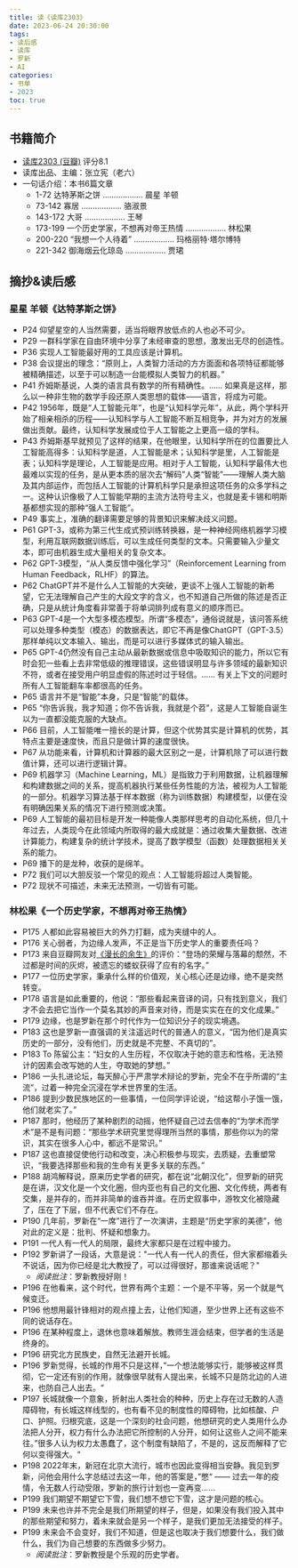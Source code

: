 ```yaml
---
title: 读《读库2303》
date: 2023-06-24 20:30:00
tags:
- 读后感
- 读库
- 罗新
- AI
categories: 
- 书单
- 2023
toc: true
---
```


## 书籍简介

* [读库2303 (豆瓣)](https://book.douban.com/subject/36417959/) 评分8.1
* 读库出品、主编：张立宪（老六）
* 一句话介绍：本书6篇文章
  * 1-72 达特茅斯之饼 ……………… 晨星 羊顿
  * 73-142 寡居 ……………… 骆淑景
  * 143-172 大哥 ……………… 王琴
  * 173-199 一个历史学家，不想再对帝王热情 ……………… 林松果
  * 200-220 “我想一个人待着” ……………… 玛格丽特·塔尔博特
  * 221-342 御海烟云化琼岛 ……………… 贾珺

## 摘抄&读后感

### 星星 羊顿《达特茅斯之饼》

- P24 仰望星空的人当然需要，适当将眼界放低点的人也必不可少。
- P29 一群科学家在自由环境中分享了未经审查的思想，激发出无尽的创造性。
- P36 实现人工智能最好用的工具应该是计算机。
- P38 会议提出的理念：“原则上，人类智力活动的方方面面和各项特征都能够被精确描述，以至于可以制造一台能模拟人类智力的机器。”
- P41 乔姆斯基说，人类的语言具有数学的所有精确性。...... 如果真是这样，那么以一种非生物的数学手段还原人类思想的载体——语言，将成为可能。
- P42 1956年，既是“人工智能元年”，也是“认知科学元年”，从此，两个学科开始了相亲相杀的历程——认知科学与人工智能不断互相竞争，并为对方的发展做出贡献。最终，认知科学发展成位于人工智能之上更高一级的学科。
- P43 乔姆斯基早就预见了这样的结果，在他眼里，认知科学所在的位置要比人工智能高得多：认知科学是道，人工智能是术；认知科学是里，人工智能是表；认知科学是理论，人工智能是应用。相对于人工智能，认知科学最伟大也最难以实现的任务，是从更本质的层次去“解码”人类“智能”——理解人类大脑及其内部运作，而包括人工智能的计算机科学只是承担这项任务的众多学科之一。这种认识像极了人工智能早期的主流方法符号主义，也就是麦卡锡和明斯基都想实现的那种“强人工智能”。
- P49 事实上，准确的翻译需要足够的背景知识来解决歧义问题。
- P61 GPT-3，或称为第三代生成式预训练转换器，是一种神经网络机器学习模型，利用互联网数据训练后，可以生成任何类型的文本。只需要输入少量文本，即可由机器生成大量相关的复杂文本。
- P62 GPT-3模型，“从人类反馈中强化学习”（Reinforcement Learning from Human Feedback，RLHF）的算法。
- P62 ChatGPT并不是什么人工智能的大突破，更谈不上强人工智能的新希望，它无法理解自己产生的大段文字的含义，也不知道自己所做的陈述是否正确，只是从统计角度看非常善于将单词排列成有意义的顺序而已。
- P63 GPT-4是一个大型多模态模型。所谓“多模态”，通俗说就是，该问答系统可以处理多种类型（模态）的数据表达，即它不再是像ChatGPT（GPT-3.5）那样单纯以文本输入、输出，而是可以进行多媒体式的输入输出。
- P65 GPT-4仍然没有自己主动从最新数据或信息中吸取知识的能力，所以它有时会犯一些看上去非常低级的推理错误，这些错误明显与许多领域的最新知识不符，或者在接受用户明显虚假的陈述时过于轻信。...... 有关上下文的问题时所有人工智能翻车率都很高的任务。
- P65 语言并不是“智能”本身，只是“智能”的载体。
- P65 “你告诉我，我才知道；你不告诉我，我就是个苕”，这是人工智能自诞生以为一直都没能克服的大缺点。
- P66 目前，人工智能唯一擅长的是计算，但这个优势其实是计算机的优势，其特点主要是速度快，而且只是做计算的速度很快。
- P67 从功能来看，计算机和计算器的最大区别之一是，计算机除了可以进行数值计算，还可以进行逻辑计算。
- P69 机器学习（Machine Learning，ML）是指致力于利用数据，让机器理解和构建数据之间的关系，提高机器执行某些任务性能的方法，被视为人工智能的一部分。机器学习算法基于样本数据（称为训练数据）构建模型，以便在没有明确因果关系的情况下进行预测或决策。
- P69 人工智能的最初目标是开发一种能像人类那样思考的自动化系统，但几十年过去，人类现今在此领域内所取得的最大成就是：通过收集大量数据、改进计算能力，构建复杂的统计学技术，提高了数学模型（函数）处理数据相关关系的能力。
- P69 播下的是龙种，收获的是绵羊。
- P72 我们可以大胆反驳一个常见的观点：人工智能将超过人类智能。
- P72 现状不可描述，未来无法预测，一切皆有可能。

### 林松果《一个历史学家，不想再对帝王热情》

- P175 人都如此容易被巨大的外力打翻，成为夹缝中的人。
- P176 关心弱者，为边缘人发声，不正是当下历史学人的重要责任吗？
- P173 来自豆瓣网友对[《漫长的余生》](/2022/11/19/read/读《漫长的余生》/)的评价：“登场的荣耀与落幕的颓然，不过都是时间的灰烬，被遗忘的蝼蚁获得了应有的名字。”
- P177 一位历史学家，秉承什么样的价值观，关心核心还是边缘，绝不是突然转变。
- P178 语言是如此重要的，他说：“那些看起来音译的词，只有找到意义，我们才不会去把它当作一个莫名其妙的声音来对待，而是实实在在的文化成果。”
- P179 边缘，也是罗新在那个时代作为一位知识分子的现实境遇。
- P183 这也是罗新一直强调的关注遥远时代的普通人的意义，“因为他们是真实历史的一部分，没有他们，历史就是不完整、不真切的”。
- P183 To 陈留公主：“妇女的人生历程，不仅取决于她的意志和性格，无法预计的因素会改写她的人生，夺取她的梦想。”
- P186 一头扎进论坛，每天醉心于严肃学术辩论的罗新，完全不在乎所谓的“主流”，过着一种完全沉浸在学术世界里的生活。
- P186 提到少数民族地区的一些事情，一位同学评论说，“给这帮小子饿一饿，他们就老实了。”
- P187 那时，他经历了某种剧烈的动摇，他怀疑自己过去信奉的“为学术而学术”是不是有问题：“那些学术研究里觉得理所当然的事情，那些你以为的常识，其实在很多人心中，都远不是常识。”
- P187 这也直接促使他行动和改变，决心积极参与现实，去质疑，去重塑常识，“我要选择那些和我的生命有关更多关联的东西。”
- P188 胡鸿解释说，原来历史学者的研究，都在说“北朝汉化”，但罗新的研究是在讲，汉文化是一个文化圈，但内亚也有自己的文化圈、文化传统，两者有交集，是并存的，而并非简单的谁吞并谁。在历史叙事中，游牧文化被隐藏了，压在了下层，但不代表它们不存在。
- P190 几年前，罗新在“一席”进行了一次演讲，主题是“历史学家的美德”，他对此的定义是：批判、怀疑和想象力。
- P191 一代人有一代人的局限，最终大家都只是在过程中接力。
- P192 罗新讲了一段话，大意是说："一代人有一代人的责任，但大家都缩着头不说话，因为你已经是北大教授了，可以过得很好，那谁来说话呢？"
  - *阅读批注*：罗新教授好刚！
- P196 在他看来，这个时代，世界有两个主题：一个是不平等，另一个就是气候变迁。
- P196 他想用最针锋相对的观点撞上去，让他们知道，至少世界上还有这些不同的说话存在。
- P196 在某种程度上，退休也意味着解放。教师生涯会结束，但学者的生活是终身的。
- P196 研究北方民族史，自然无法避开长城。
- P196 罗新觉得，长城的作用不只是这样，”一个想法能够实行，能够被这样贯彻，它一定还有别的作用，就像很早就有人提出来，长城不只是防北边的人进来，也防自己人出去。“
- P197 长城就像一个意象，折射出人类社会的种种，历史上存在过无数的人造障碍物，有长城这样线型的，也有看不见的制度性的障碍物，比如核酸、户口、护照。归根究底，这是一个深刻的社会问题，他想研究的史人类用什么办法把人分开，权力有什么办法把它所控制的人分开，如何让这些人之间不能来往。”很多人认为权力太愚蠢了，这个制度有缺陷了，不是的，这反而解释了它何以变得强大。“
- P198 2022年末，新冠在北京大流行，城市也因此变得相当安静。我见到罗新，问他会用什么字总结过去这一年，他的答案是，”憋“ —— 过去一年的疫情，令无数人行动受限，罗新的旅行计划也一变再变......
- P199 我们期望不期望它下雪，我们想不想它下雪，这才是问题的核心。
- P199 未来也许并不完全是我们所期望的样子，但是，如果没有我们投入其中的那些期望和努力，着未来就会是另一个样子，是我们更加无法接受的样子。
- P199 未来会不会变好，我们不知道，但是这也取决于我们想要什么，我们做什么，我们为自己想要的东西做多少努力。
  - *阅读批注*：罗新教授是个乐观的历史学者。